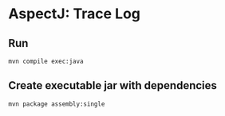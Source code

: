 # AspectJ: Trace Log

## Run
```
mvn compile exec:java
```

## Create executable jar with dependencies
```
mvn package assembly:single
```

